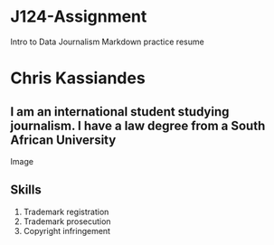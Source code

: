 # J124-Assignment
Intro to Data Journalism Markdown practice resume
 
 # Chris Kassiandes
 ## I am an international student studying journalism. I have a law degree from a South African University

Image

## Skills
1. Trademark registration
2. Trademark prosecution
3. Copyright infringement 
